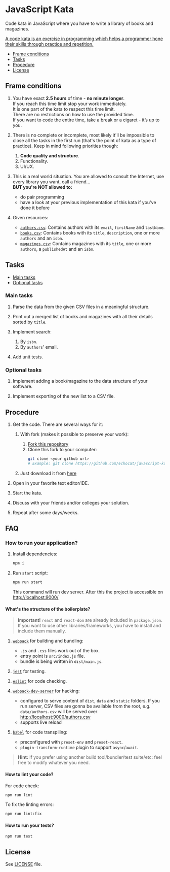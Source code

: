 # JavaScript Kata

Code kata in JavaScript where you have to write a library of books and magazines.

[A code kata is an exercise in programming which helps a programmer hone their skills through practice and repetition.](https://en.wikipedia.org/wiki/Kata_(programming))

* [Frame conditions](#frame-conditions)
* [Tasks](#tasks)
* [Procedure](#procedure)
* [License](#license)

## Frame conditions

1. You have exact __2.5 hours__ of time - __no minute longer__.  
   If you reach this time limit stop your work immediately.  
   It is one part of the kata to respect this time limit.  
   There are no restrictions on how to use the provided time.  
   If you want to code the entire time, take a break or a cigaret - it’s up to you.  

2. There is no complete or incomplete, most likely it'll be impossible to close all the tasks in the first run (that's the point of kata as a type of practice). Keep in mind following priorities though:
   1. __Code quality and structure__.
   2. Functionality.
   3. UI/UX.

4. This is a real world situation. You are allowed to consult the Internet, use every library you want, call a friend...  
   **BUT you're NOT allowed to:**
      * do pair programming
      * have a look at your previous implementation of this kata if you've done it before

5. Given resources:
   * [`authors.csv`](data/authors.csv): Contains authors with its `email`, `firstName` and `lastName`.
   * [`books.csv`](data/books.csv): Contains books with its `title`, `description`, one or more `authors` and an `isbn`.
   * [`magazines.csv`](data/magazines.csv): Contains magazines with its `title`, one or more `authors`, a `publishedAt` and an `isbn`.

## Tasks

* [Main tasks](#main-tasks)
* [Optional tasks](#optional-tasks)

### Main tasks

1. Parse the data from the given CSV files in a meaningful structure.

2. Print out a merged list of books and magazines with all their details sorted by `title`.

3. Implement search:
   1. By `isbn`.
   2. By `authors`' email.

4. Add unit tests.

### Optional tasks

1. Implement adding a book/magazine to the data structure of your software.

2. Implement exporting of the new list to a CSV file.

## Procedure

1. Get the code. There are several ways for it:
   1. With fork (makes it possible to preserve your work):
      1. [Fork this repository](https://github.com/echocat/javascript-kata-1/fork)
      2. Clone this fork to your computer:
         ```bash
         git clone <your github url>
         # Example: git clone https://github.com/echocat/javascript-kata-1.git
         ```

   2. Just download it from [here](https://github.com/echocat/javascript-kata-1/archive/master.zip)

2. Open in your favorite text editor/IDE.

3. Start the kata.

4. Discuss with your friends and/or colleges your solution.

5. Repeat after some days/weeks.

## FAQ

### How to run your application?

1. Install dependencies:
   ```bash
   npm i
   ```

2. Run `start` script:
   ```bash
   npm run start
   ```
   
   This command will run dev server. After this the project is accessible on [http://localhost:9000/](http://localhost:9000/)

#### What's the structure of the boilerplate?

> **Important!** `react` and `react-dom` are already included in `package.json`. If you want to use other libraries/frameworks, you have to install and include them manually.

1. [`webpack`](https://webpack.js.org/) for building and bundling:
   * `.js` and `.css` files work out of the box.
   * entry point is `src/index.js` file.
   * bundle is being written in `dist/main.js`.

2. [`jest`](https://jestjs.io/) for testing.

3. [`eslint`](https://eslint.org/) for code checking.

3. [`webpack-dev-server`](https://webpack.js.org/configuration/dev-server/) for hacking:
   * configured to serve content of `dist`, `data` and `static` folders. If you run server, CSV files are gonna be available from the root, e.g. `data/authors.csv` will be served over [http://localhost:9000/authors.csv](http://localhost:9000/authors.csv)
   * supports live reload

4. [`babel`](https://babeljs.io/) for code transpiling:
   * preconfigured with `preset-env` and `preset-react`.
   * `plugin-transform-runtime` plugin to support `async`/`await`.
> **Hint:** if you prefer using another build tool/bundler/test suite/etc: feel free to modify whatever you need.

#### How to lint your code?

For code check:
```bash
npm run lint
```

To fix the linting errors:
```bash
npm run lint:fix
```

#### How to run your tests?
```bash
npm run test
```

## License
See [LICENSE](LICENSE) file.
